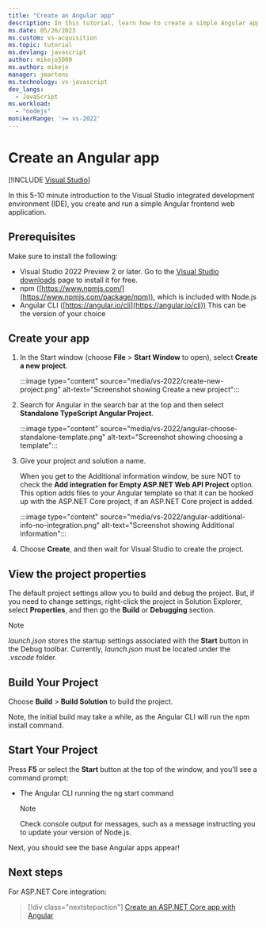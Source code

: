 ```yaml
---
title: "Create an Angular app"
description: In this tutorial, learn how to create a simple Angular application in Visual Studio.
ms.date: 05/26/2023
ms.custom: vs-acquisition
ms.topic: tutorial
ms.devlang: javascript
author: mikejo5000
ms.author: mikejo
manager: jmartens
ms.technology: vs-javascript
dev_langs:
  - JavaScript
ms.workload:
  - "nodejs"
monikerRange: '>= vs-2022'
---
```

# Create an Angular app

 [!INCLUDE [Visual Studio](~/includes/applies-to-version/vs-windows-only.md)]

In this 5-10 minute introduction to the Visual Studio integrated development environment (IDE), you create and run a simple Angular frontend web application.

## Prerequisites

Make sure to install the following:

- Visual Studio 2022 Preview 2 or later. Go to the [Visual Studio downloads](https://visualstudio.microsoft.com/downloads/?cid=learn-onpage-download-cta) page to install it for free.
- npm ([https://www.npmjs.com/](https://www.npmjs.com/package/npm)), which is included with Node.js
- Angular CLI ([https://angular.io/cli](https://angular.io/cli))
  This can be the version of your choice

## Create your app

1. In the Start window (choose **File** > **Start Window** to open), select **Create a new project**.

   :::image type="content" source="media/vs-2022/create-new-project.png" alt-text="Screenshot showing Create a new project":::

1. Search for Angular in the search bar at the top and then select **Standalone TypeScript Angular Project**.

   :::image type="content" source="media/vs-2022/angular-choose-standalone-template.png" alt-text="Screenshot showing choosing a template":::

1. Give your project and solution a name.

   When you get to the Additional information window, be sure NOT to check the **Add integration for Empty ASP.NET Web API Project** option. This option adds files to your Angular template so that it can be hooked up with the ASP.NET Core project, if an ASP.NET Core project is added.

   :::image type="content" source="media/vs-2022/angular-additional-info-no-integration.png" alt-text="Screenshot showing Additional information":::

1. Choose **Create**, and then wait for Visual Studio to create the project.

## View the project properties

The default project settings allow you to build and debug the project. But, if you need to change settings, right-click the project in Solution Explorer, select **Properties**, and then go the **Build** or **Debugging** section.

>[!NOTE]
> *launch.json* stores the startup settings associated with the **Start** button in the Debug toolbar. Currently, *launch.json* must be located under the *.vscode* folder.

## Build Your Project

Choose **Build** > **Build Solution**  to build the project.

Note, the initial build may take a while, as the Angular CLI will run the npm install command.

## Start Your Project

Press **F5** or select the **Start** button at the top of the window, and you'll see a command prompt:

- The Angular CLI running the ng start command

   >[!NOTE]
   > Check console output for messages, such as a message instructing you to update your version of Node.js.

Next, you should see the base Angular apps appear!

## Next steps

For ASP.NET Core integration:

> [!div class="nextstepaction"]
> [Create an ASP.NET Core app with Angular](tutorial-asp-net-core-with-angular.md)
